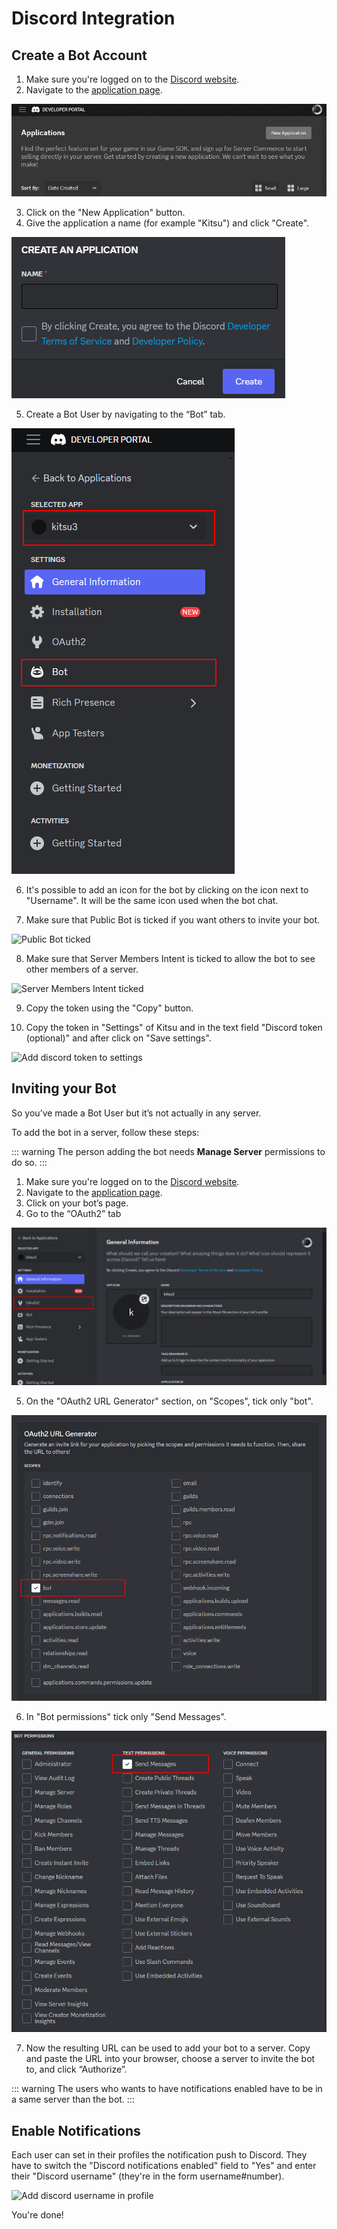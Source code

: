 # Discord Integration

## Create a Bot Account


1. Make sure you're logged on to the [Discord website](https://discord.com/).
2. Navigate to the [application page](https://discord.com/developers/applications).

![application page](../img/discord/discord_app.png)

3. Click on the "New Application" button.
4. Give the application a name (for example "Kitsu") and click "Create".

![Create application](../img/discord/create_application.png)

5. Create a Bot User by navigating to the “Bot” tab.

![Bot Tab](../img/discord/bot_tab.png)


6. It's possible to add an icon for the bot by clicking on the icon next to "Username".
It will be the same icon used when the bot chat.

7. Make sure that Public Bot is ticked if you want others to invite your bot.

![Public Bot ticked](../img/discord/public_bot.png)

8. Make sure that Server Members Intent is ticked to allow the bot to see other members of a server.

![Server Members Intent ticked](../img/discord/server_members_intent.png)

9. Copy the token using the "Copy" button. 

10. Copy the token in "Settings" of Kitsu and in the text field "Discord token (optional)" and after click on "Save settings".

![Add discord token to settings](../img/discord/add_discord_token_settings.png)

## Inviting your Bot

So you’ve made a Bot User but it’s not actually in any server.

To add the bot in a server, follow these steps:

::: warning
 The person adding the bot needs **Manage Server** permissions to do so.
:::


1. Make sure you're logged on to the [Discord website](https://discord.com/).
2. Navigate to the [application page](https://discord.com/developers/applications).
3. Click on your bot’s page.
4. Go to the “OAuth2” tab 

![Bot page oauth2](../img/discord/bot_page_oauth2.png)

5. On the "OAuth2 URL Generator" section, on "Scopes", tick only "bot".

![URL Generator Scopes](../img/discord/url_generator_scopes.png)

6. In "Bot permissions" tick only "Send Messages".

![URL Generator Bot permissions](../img/discord/bot_permissions.png)

7. Now the resulting URL can be used to add your bot to a server. Copy and paste the URL into your browser, choose a server to invite the bot to, and click “Authorize”.


::: warning
 The users who wants to have notifications enabled have to be in a same server than the bot.
:::

## Enable Notifications

Each user can set in their profiles the notification push to
Discord. They have to switch the "Discord notifications enabled" 
field to "Yes" and enter their "Discord username" (they're in the form username#number).

![Add discord username in profile](../img/discord/add_discord_username_profile.png)


You're done!
